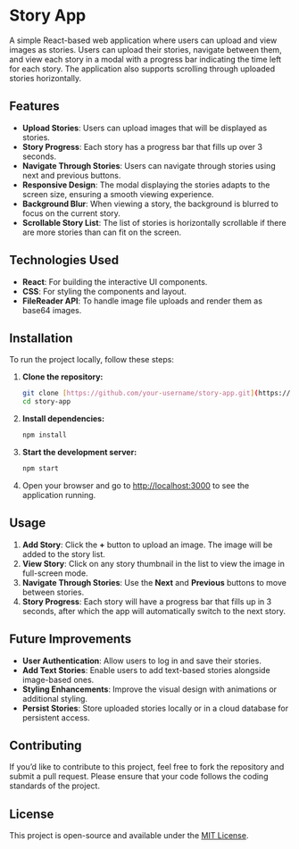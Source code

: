 
# Story App

A simple React-based web application where users can upload and view images as stories. Users can upload their stories, navigate between them, and view each story in a modal with a progress bar indicating the time left for each story. The application also supports scrolling through uploaded stories horizontally.

## Features

- **Upload Stories**: Users can upload images that will be displayed as stories.
- **Story Progress**: Each story has a progress bar that fills up over 3 seconds.
- **Navigate Through Stories**: Users can navigate through stories using next and previous buttons.
- **Responsive Design**: The modal displaying the stories adapts to the screen size, ensuring a smooth viewing experience.
- **Background Blur**: When viewing a story, the background is blurred to focus on the current story.
- **Scrollable Story List**: The list of stories is horizontally scrollable if there are more stories than can fit on the screen.

## Technologies Used

- **React**: For building the interactive UI components.
- **CSS**: For styling the components and layout.
- **FileReader API**: To handle image file uploads and render them as base64 images.

## Installation

To run the project locally, follow these steps:

1. **Clone the repository:**
    ```bash
    git clone [https://github.com/your-username/story-app.git](https://github.com/Sidd1211/story-app/story-app.git)
    cd story-app
    ```

2. **Install dependencies:**
    ```bash
    npm install
    ```

3. **Start the development server:**
    ```bash
    npm start
    ```

4. Open your browser and go to [http://localhost:3000](http://localhost:3000) to see the application running.

## Usage

1. **Add Story**: Click the **+** button to upload an image. The image will be added to the story list.
2. **View Story**: Click on any story thumbnail in the list to view the image in full-screen mode.
3. **Navigate Through Stories**: Use the **Next** and **Previous** buttons to move between stories.
4. **Story Progress**: Each story will have a progress bar that fills up in 3 seconds, after which the app will automatically switch to the next story.

## Future Improvements

- **User Authentication**: Allow users to log in and save their stories.
- **Add Text Stories**: Enable users to add text-based stories alongside image-based ones.
- **Styling Enhancements**: Improve the visual design with animations or additional styling.
- **Persist Stories**: Store uploaded stories locally or in a cloud database for persistent access.

## Contributing

If you’d like to contribute to this project, feel free to fork the repository and submit a pull request. Please ensure that your code follows the coding standards of the project.

## License

This project is open-source and available under the [MIT License](LICENSE).

